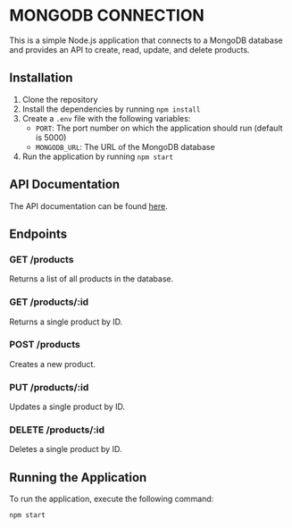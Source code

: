 # MONGODB CONNECTION

This is a simple Node.js application that connects to a MongoDB database and provides an API to create, read, update, and delete products.

## Installation

1. Clone the repository
2. Install the dependencies by running `npm install`
3. Create a `.env` file with the following variables:
	* `PORT`: The port number on which the application should run (default is 5000)
	* `MONGODB_URL`: The URL of the MongoDB database
4. Run the application by running `npm start`

## API Documentation

The API documentation can be found [here](https://documenter.getpostman.com/view/37421127/2sB2qf8yRp).

## Endpoints

### GET /products

Returns a list of all products in the database.

### GET /products/:id

Returns a single product by ID.

### POST /products

Creates a new product.

### PUT /products/:id

Updates a single product by ID.

### DELETE /products/:id

Deletes a single product by ID.


## Running the Application

To run the application, execute the following command:

```
npm start


